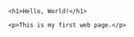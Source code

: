 <!DOCTYPE html>
<html>
<head>
    <title>My First Web Page</title>
</head>
<body>

    <h1>Hello, World!</h1>

    <p>This is my first web page.</p>

</body>
</html>
